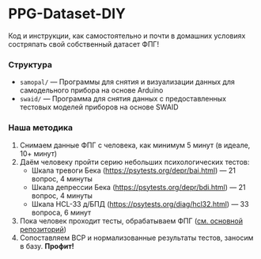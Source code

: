 # PPG-Dataset-DIY

Код и инструкции, как самостоятельно и почти в домашних условиях состряпать свой собственный датасет ФПГ!


### Структура

- `samopal/` — Программы для снятия и визуализации данных для самодельного прибора на основе Arduino
- `swaid/` — Программа для снятия данных с предоставленных тестовых моделей приборов на основе SWAID


### Наша методика

1. Снимаем данные ФПГ с человека, как минимум 5 минут (в идеале, 10+ минут)
2. Даём человеку пройти серию небольших психологических тестов:
   - Шкала тревоги Бека (https://psytests.org/depr/bai.html) — 21 вопрос, 4 минуты
   - Шкала депрессии Бека (https://psytests.org/depr/bdi.html) — 21 вопрос, 4 минуты
   - Шкала HCL-33 д/БПД (https://psytests.org/diag/hcl32.html) — 33 вопроса, 6 минут
3. Пока человек проходит тесты, обрабатываем ФПГ ([см. основной репозиторий](https://github.com/zhabiki/PPG-Suicide-Inclinations))
4. Сопоставляем ВСР и нормализованные результаты тестов, заносим в базу. **Профит!**

